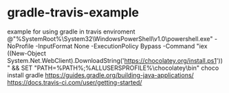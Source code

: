 # gradle-travis-example
example for using gradle in travis enviroment
@"%SystemRoot%\System32\WindowsPowerShell\v1.0\powershell.exe" -NoProfile -InputFormat None -ExecutionPolicy Bypass -Command "iex ((New-Object System.Net.WebClient).DownloadString('https://chocolatey.org/install.ps1'))" && SET "PATH=%PATH%;%ALLUSERSPROFILE%\chocolatey\bin"
choco install gradle
https://guides.gradle.org/building-java-applications/
https://docs.travis-ci.com/user/getting-started/
